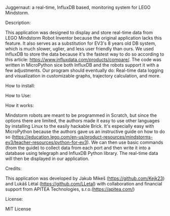 Juggernaut: a real-time, InfluxDB based, monitoring system for LEGO Mindstorm.

Description: 

This application was designed to display and store real-time data from LEGO Mindstorm Robot Inventor because the original application lacks this feature.
It also serves as a substitution for EV3's 8 years old DB system, which is much slower, uglier, and less user friendly than ours. 
We used InfluxDB to store the data because it's the fastest way to do so according to this article: https://www.influxdata.com/products/compare/. 
The code was written in MicroPython sice both InfluxDB and the robots support it with a few adjustments. 
Our program should eventually do: Real-time data logging and visualization in customizable graphs, trajectory calculation, and more. 

How to install:

How to Use:

How it works:

Mindstorm robots are meant to be programmed in Scratch, but since the options there are limited, the authors made it easy to use other languages by installing Linux to the easily hackable Brick.
It's especially easy with MicroPython because the authors gave us an instructive guide on how to do so (https://education.lego.com/en-us/product-resources/mindstorms-ev3/teacher-resources/python-for-ev3). 
We can then use basic commands (from the guide) to collect data from each port and then write it into a database using telegraph and InfluxDB Python library. 
The real-time data will then be displayed in our application. 

Credits:

This application was developed by 
Jakub Mikeš (https://github.com/Kejk23)
and Lukáš Létal (https://github.com/LLetal)
with collaboration and financial support from APITEA Technologies, s.r.o.(https://apitea.com/)

License:

MIT License
